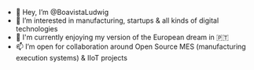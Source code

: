 - 👋 Hey, I’m @BoavistaLudwig
- 👀 I’m interested in manufacturing, startups & all kinds of digital technologies
- 💞️ I'm currently enjoying my version of the European dream in 🇵🇹
- 📫 I’m open for collaboration around Open Source MES (manufacturing execution systems) & IIoT projects

<!---
BoavistaLudwig/BoavistaLudwig is a ✨ special ✨ repository because its `README.md` (this file) appears on your GitHub profile.
You can click the Preview link to take a look at your changes.
--->
